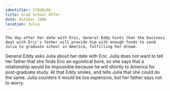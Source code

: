 ```yaml
---
identifier: 278d0c6b
title: Grad School Offer
date: October 1988 
location: Julia
---
```


``` {.synopsis}
The day after her date with Eric, General Eddy hints that the business deal with Eric's father will provide him with enough funds to send Julia to graduate school in America, fulfilling her dream. 
```

General Eddy asks Julia about her date with Eric. Julia does not want to
tell her father that she finds Eric an egoistical bore, so she says that
a relationship would be impossible because he will shortly to America
for post-graduate study. At that Eddy smiles, and tells Julia that she
could do the same. Julia counters it would be too expensive, but her
father says not to worry.
